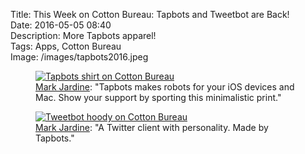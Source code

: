 Title: This Week on Cotton Bureau: Tapbots and Tweetbot are Back!  
Date: 2016-05-05 08:40  
Description: More Tapbots apparel!  
Tags: Apps, Cotton Bureau  
Image: /images/tapbots2016.jpeg  

<figure>
	<a href="https://cottonbureau.com/products/tapbots" title="Link to Tapbots shirt on Cotton Bureau">
		<img src="/images/tapbots2016.jpeg" alt="Tapbots shirt on Cotton Bureau">
	</a>
	<figcaption><a href="http://twitter.com/markjardine" title="Designer's Twitter account">Mark Jardine</a>: "Tapbots makes robots for your iOS devices and Mac. Show your support by sporting this minimalistic print."</figcaption>
</figure>

<figure>
	<a href="https://cottonbureau.com/products/tapbots" title="Link to Tweetbot hoody on Cotton Bureau">
		<img src="/images/tweetbot2016hoody.jpeg" alt="Tweetbot hoody on Cotton Bureau">
	</a>
	<figcaption><a href="http://twitter.com/markjardine" title="Designer's Twitter account">Mark Jardine</a>: "A Twitter client with personality. Made by Tapbots."</figcaption>
</figure>